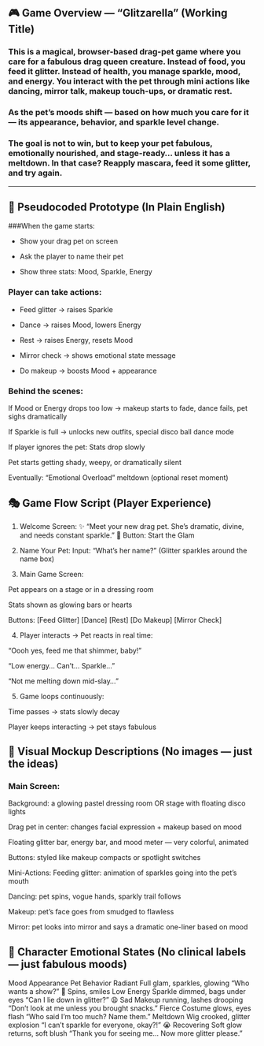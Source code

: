 ## 🎮 Game Overview — “Glitzarella” (Working Title)
### This is a magical, browser-based drag-pet game where you care for a fabulous drag queen creature. Instead of food, you feed it glitter. Instead of health, you manage sparkle, mood, and energy. You interact with the pet through mini actions like dancing, mirror talk, makeup touch-ups, or dramatic rest.

### As the pet’s moods shift — based on how much you care for it — its appearance, behavior, and sparkle level change.

### The goal is not to win, but to keep your pet fabulous, emotionally nourished, and stage-ready… unless it has a meltdown. In that case? Reapply mascara, feed it some glitter, and try again.

<hr>

## 🧠 Pseudocoded Prototype (In Plain English)

###When the game starts:

- Show your drag pet on screen

- Ask the player to name their pet

- Show three stats: Mood, Sparkle, Energy

### Player can take actions:

- Feed glitter → raises Sparkle

- Dance → raises Mood, lowers Energy

- Rest → raises Energy, resets Mood

- Mirror check → shows emotional state message

- Do makeup → boosts Mood + appearance

### Behind the scenes:

If Mood or Energy drops too low → makeup starts to fade, dance fails, pet sighs dramatically

If Sparkle is full → unlocks new outfits, special disco ball dance mode

If player ignores the pet:
Stats drop slowly

Pet starts getting shady, weepy, or dramatically silent

Eventually: “Emotional Overload” meltdown (optional reset moment)

## 🎭 Game Flow Script (Player Experience)
1. Welcome Screen:
✨ “Meet your new drag pet. She’s dramatic, divine, and needs constant sparkle.”
🎤 Button: Start the Glam

2. Name Your Pet:
Input: “What’s her name?”
(Glitter sparkles around the name box)

3. Main Game Screen:

Pet appears on a stage or in a dressing room

Stats shown as glowing bars or hearts

Buttons: [Feed Glitter] [Dance] [Rest] [Do Makeup] [Mirror Check]

4. Player interacts → Pet reacts in real time:

“Oooh yes, feed me that shimmer, baby!”

“Low energy… Can’t… Sparkle…”

“Not me melting down mid-slay…”

5. Game loops continuously:

Time passes → stats slowly decay

Player keeps interacting → pet stays fabulous

## 🎨 Visual Mockup Descriptions (No images — just the ideas)
### Main Screen:
Background: a glowing pastel dressing room OR stage with floating disco lights

Drag pet in center: changes facial expression + makeup based on mood

Floating glitter bar, energy bar, and mood meter — very colorful, animated

Buttons: styled like makeup compacts or spotlight switches

Mini-Actions:
Feeding glitter: animation of sparkles going into the pet’s mouth

Dancing: pet spins, vogue hands, sparkly trail follows

Makeup: pet’s face goes from smudged to flawless

Mirror: pet looks into mirror and says a dramatic one-liner based on mood

## 💅 Character Emotional States (No clinical labels — just fabulous moods)
Mood	Appearance	Pet Behavior
Radiant	Full glam, sparkles, glowing	“Who wants a show?” 💃 Spins, smiles
Low Energy	Sparkle dimmed, bags under eyes	“Can I lie down in glitter?” 😩
Sad	Makeup running, lashes drooping	“Don’t look at me unless you brought snacks.”
Fierce	Costume glows, eyes flash	“Who said I’m too much? Name them.”
Meltdown	Wig crooked, glitter explosion	“I can’t sparkle for everyone, okay?!” 😭
Recovering	Soft glow returns, soft blush	“Thank you for seeing me… Now more glitter please.”

